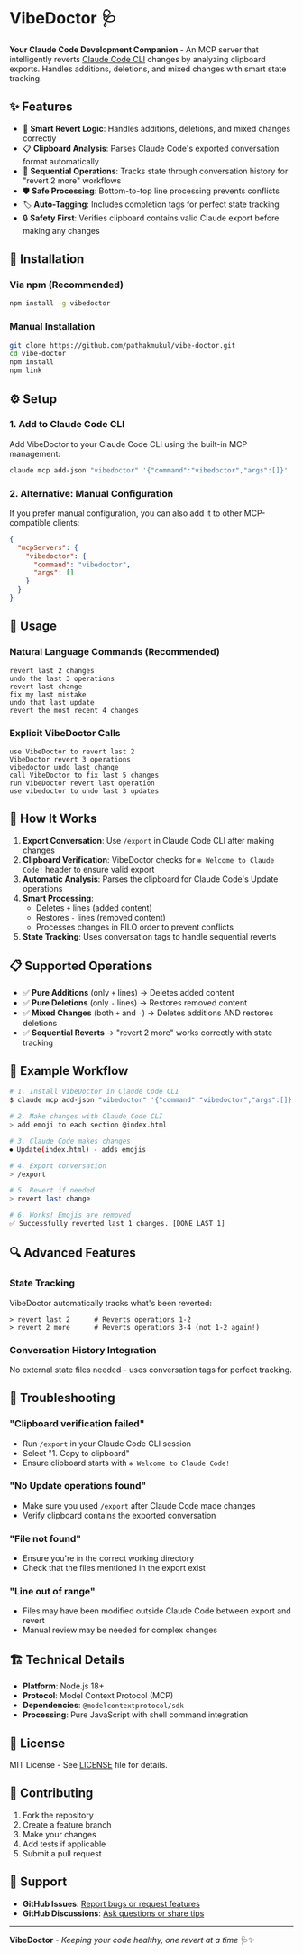 # VibeDoctor 🩺

**Your Claude Code Development Companion** - An MCP server that intelligently reverts [Claude Code CLI](https://www.anthropic.com/claude-code) changes by analyzing clipboard exports. Handles additions, deletions, and mixed changes with smart state tracking.

## ✨ Features

- 🔄 **Smart Revert Logic**: Handles additions, deletions, and mixed changes correctly
- 📋 **Clipboard Analysis**: Parses Claude Code's exported conversation format automatically  
- 🎯 **Sequential Operations**: Tracks state through conversation history for "revert 2 more" workflows
- 🛡️ **Safe Processing**: Bottom-to-top line processing prevents conflicts
- 🏷️ **Auto-Tagging**: Includes completion tags for perfect state tracking
- 🔒 **Safety First**: Verifies clipboard contains valid Claude export before making any changes

## 🚀 Installation

### Via npm (Recommended)
```bash
npm install -g vibedoctor
```

### Manual Installation
```bash
git clone https://github.com/pathakmukul/vibe-doctor.git
cd vibe-doctor
npm install
npm link
```

## ⚙️ Setup

### 1. Add to Claude Code CLI
Add VibeDoctor to your Claude Code CLI using the built-in MCP management:

```bash
claude mcp add-json "vibedoctor" '{"command":"vibedoctor","args":[]}'
```

### 2. Alternative: Manual Configuration
If you prefer manual configuration, you can also add it to other MCP-compatible clients:

```json
{
  "mcpServers": {
    "vibedoctor": {
      "command": "vibedoctor",
      "args": []
    }
  }
}
```

## 🎯 Usage

### Natural Language Commands (Recommended)
```
revert last 2 changes
undo the last 3 operations  
revert last change
fix my last mistake
undo that last update
revert the most recent 4 changes
```

### Explicit VibeDoctor Calls
```
use VibeDoctor to revert last 2
VibeDoctor revert 3 operations
vibedoctor undo last change
call VibeDoctor to fix last 5 changes
run VibeDoctor revert last operation
use vibedoctor to undo last 3 updates
```

## 🔧 How It Works

1. **Export Conversation**: Use `/export` in Claude Code CLI after making changes
2. **Clipboard Verification**: VibeDoctor checks for `✻ Welcome to Claude Code!` header to ensure valid export
3. **Automatic Analysis**: Parses the clipboard for Claude Code's Update operations
4. **Smart Processing**: 
   - Deletes `+` lines (added content)
   - Restores `-` lines (removed content)  
   - Processes changes in FILO order to prevent conflicts
5. **State Tracking**: Uses conversation tags to handle sequential reverts

## 📋 Supported Operations

- ✅ **Pure Additions** (only `+` lines) → Deletes added content
- ✅ **Pure Deletions** (only `-` lines) → Restores removed content  
- ✅ **Mixed Changes** (both `+` and `-`) → Deletes additions AND restores deletions
- ✅ **Sequential Reverts** → "revert 2 more" works correctly with state tracking

## 🎨 Example Workflow

```bash
# 1. Install VibeDoctor in Claude Code CLI
$ claude mcp add-json "vibedoctor" '{"command":"vibedoctor","args":[]}'

# 2. Make changes with Claude Code CLI
> add emoji to each section @index.html

# 3. Claude Code makes changes
⏺ Update(index.html) - adds emojis

# 4. Export conversation  
> /export

# 5. Revert if needed
> revert last change

# 6. Works! Emojis are removed
✅ Successfully reverted last 1 changes. [DONE LAST 1]
```

## 🔍 Advanced Features

### State Tracking
VibeDoctor automatically tracks what's been reverted:
```
> revert last 2      # Reverts operations 1-2
> revert 2 more      # Reverts operations 3-4 (not 1-2 again!)
```

### Conversation History Integration
No external state files needed - uses conversation tags for perfect tracking.

## 🐛 Troubleshooting

### "Clipboard verification failed"
- Run `/export` in your Claude Code CLI session
- Select "1. Copy to clipboard" 
- Ensure clipboard starts with `✻ Welcome to Claude Code!`

### "No Update operations found"
- Make sure you used `/export` after Claude Code made changes
- Verify clipboard contains the exported conversation

### "File not found" 
- Ensure you're in the correct working directory
- Check that the files mentioned in the export exist

### "Line out of range"
- Files may have been modified outside Claude Code between export and revert
- Manual review may be needed for complex changes

## 🏗️ Technical Details

- **Platform**: Node.js 18+ 
- **Protocol**: Model Context Protocol (MCP)
- **Dependencies**: `@modelcontextprotocol/sdk`
- **Processing**: Pure JavaScript with shell command integration

## 📄 License

MIT License - See [LICENSE](LICENSE) file for details.

## 🤝 Contributing

1. Fork the repository
2. Create a feature branch
3. Make your changes  
4. Add tests if applicable
5. Submit a pull request

## 🙋 Support

- **GitHub Issues**: [Report bugs or request features](https://github.com/pathakmukul/vibe-doctor/issues)
- **GitHub Discussions**: [Ask questions or share tips](https://github.com/pathakmukul/vibe-doctor/discussions)

---

**VibeDoctor** - *Keeping your code healthy, one revert at a time* 🩺✨ 